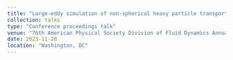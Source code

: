 ```yaml
---
title: "Large-eddy simulation of non-spherical heavy particle transport in the atmospheric boundary layer"
collection: talks
type: "Conference proceedings talk"
venue: "76th American Physical Society Division of Fluid Dynamics Annual Meeting"
date: 2023-11-20
location: "Washington, DC"
---
```

